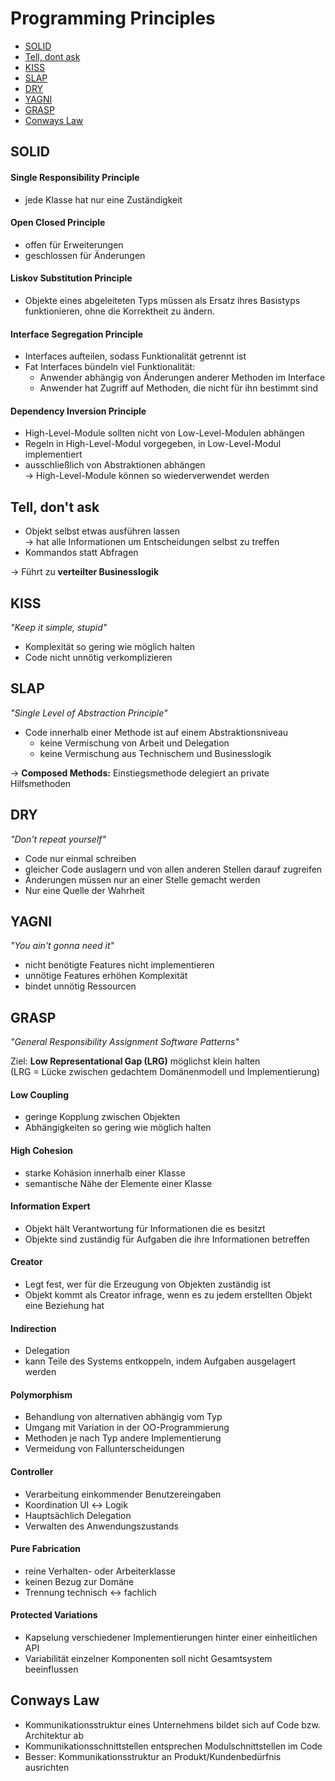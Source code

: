 # Programming Principles

- [SOLID](#solid)
- [Tell, dont ask](#tell-dont-ask)
- [KISS](#kiss)
- [SLAP](#slap)
- [DRY](#dry)
- [YAGNI](#yagni)
- [GRASP](#grasp)
- [Conways Law](#conways-law)


## SOLID

#### **S**ingle Responsibility Principle
- jede Klasse hat nur eine Zuständigkeit

#### **O**pen Closed Principle
- offen für Erweiterungen
- geschlossen für Änderungen

#### **L**iskov Substitution Principle
- Objekte eines abgeleiteten Typs müssen als Ersatz ihres Basistyps funktionieren, ohne die Korrektheit zu ändern.

#### **I**nterface Segregation Principle
- Interfaces aufteilen, sodass Funktionalität getrennt ist
- Fat Interfaces bündeln viel Funktionalität:
    - Anwender abhängig von Änderungen anderer Methoden im Interface
    - Anwender hat Zugriff auf Methoden, die nicht für ihn bestimmt sind

#### **D**ependency Inversion Principle
- High-Level-Module sollten nicht von Low-Level-Modulen abhängen
- Regeln in High-Level-Modul vorgegeben, in Low-Level-Modul implementiert
- ausschließlich von Abstraktionen abhängen\
  &rarr; High-Level-Module können so wiederverwendet werden


## Tell, don't ask
- Objekt selbst etwas ausführen lassen\
  &rarr; hat alle Informationen um Entscheidungen selbst zu treffen
- Kommandos statt Abfragen

&rarr; Führt zu **verteilter Businesslogik**


## KISS
_"Keep it simple, stupid"_
- Komplexität so gering wie möglich halten
- Code nicht unnötig verkomplizieren


## SLAP
_"Single Level of Abstraction Principle"_
- Code innerhalb einer Methode ist auf einem Abstraktionsniveau
  - keine Vermischung von Arbeit und Delegation
  - keine Vermischung aus Technischem und Businesslogik
  
&rarr; **Composed Methods:** Einstiegsmethode delegiert an private Hilfsmethoden


## DRY
_"Don't repeat yourself"_
- Code nur einmal schreiben
- gleicher Code auslagern und von allen anderen Stellen darauf zugreifen
- Änderungen müssen nur an einer Stelle gemacht werden
- Nur eine Quelle der Wahrheit


## YAGNI
_"You ain't gonna need it"_
- nicht benötigte Features nicht implementieren
- unnötige Features erhöhen Komplexität
- bindet unnötig Ressourcen


## GRASP
_"General Responsibility Assignment Software Patterns"_

Ziel: **Low Representational Gap (LRG)** möglichst klein halten\
(LRG = Lücke zwischen gedachtem Domänenmodell und Implementierung)

#### Low Coupling
- geringe Kopplung zwischen Objekten
- Abhängigkeiten so gering wie möglich halten

#### High Cohesion
- starke Kohäsion innerhalb einer Klasse
- semantische Nähe der Elemente einer Klasse

#### Information Expert
- Objekt hält Verantwortung für Informationen die es besitzt
- Objekte sind zuständig für Aufgaben die ihre Informationen betreffen

#### Creator
- Legt fest, wer für die Erzeugung von Objekten zuständig ist
- Objekt kommt als Creator infrage, wenn es zu jedem erstellten Objekt eine Beziehung hat

#### Indirection
- Delegation
- kann Teile des Systems entkoppeln, indem Aufgaben ausgelagert werden

#### Polymorphism
- Behandlung von alternativen abhängig vom Typ
- Umgang mit Variation in der OO-Programmierung
- Methoden je nach Typ andere Implementierung
- Vermeidung von Fallunterscheidungen

#### Controller
- Verarbeitung einkommender Benutzereingaben
- Koordination UI &harr; Logik
- Hauptsächlich Delegation
- Verwalten des Anwendungszustands

#### Pure Fabrication
- reine Verhalten- oder Arbeiterklasse
- keinen Bezug zur Domäne
- Trennung technisch &harr; fachlich

#### Protected Variations
- Kapselung verschiedener Implementierungen hinter einer einheitlichen API
- Variabilität einzelner Komponenten soll nicht Gesamtsystem beeinflussen


## Conways Law
- Kommunikationsstruktur eines Unternehmens bildet sich auf Code bzw. Architektur ab
- Kommunikationsschnittstellen entsprechen Modulschnittstellen im Code
- Besser: Kommunikationsstruktur an Produkt/Kundenbedürfnis ausrichten
